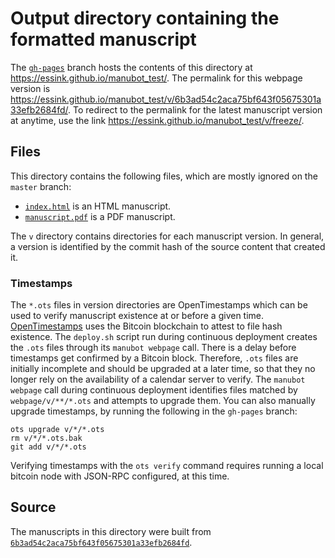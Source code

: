 # Output directory containing the formatted manuscript

The [`gh-pages`](https://github.com/essink/manubot_test/tree/gh-pages) branch hosts the contents of this directory at <https://essink.github.io/manubot_test/>.
The permalink for this webpage version is <https://essink.github.io/manubot_test/v/6b3ad54c2aca75bf643f05675301a33efb2684fd/>.
To redirect to the permalink for the latest manuscript version at anytime, use the link <https://essink.github.io/manubot_test/v/freeze/>.

## Files

This directory contains the following files, which are mostly ignored on the `master` branch:

+ [`index.html`](index.html) is an HTML manuscript.
+ [`manuscript.pdf`](manuscript.pdf) is a PDF manuscript.

The `v` directory contains directories for each manuscript version.
In general, a version is identified by the commit hash of the source content that created it.

### Timestamps

The `*.ots` files in version directories are OpenTimestamps which can be used to verify manuscript existence at or before a given time.
[OpenTimestamps](https://opentimestamps.org/) uses the Bitcoin blockchain to attest to file hash existence.
The `deploy.sh` script run during continuous deployment creates the `.ots` files through its `manubot webpage` call.
There is a delay before timestamps get confirmed by a Bitcoin block.
Therefore, `.ots` files are initially incomplete and should be upgraded at a later time, so that they no longer rely on the availability of a calendar server to verify.
The `manubot webpage` call during continuous deployment identifies files matched by `webpage/v/**/*.ots` and attempts to upgrade them.
You can also manually upgrade timestamps, by running the following in the `gh-pages` branch:

```shell
ots upgrade v/*/*.ots
rm v/*/*.ots.bak
git add v/*/*.ots
```

Verifying timestamps with the `ots verify` command requires running a local bitcoin node with JSON-RPC configured, at this time.

## Source

The manuscripts in this directory were built from
[`6b3ad54c2aca75bf643f05675301a33efb2684fd`](https://github.com/essink/manubot_test/commit/6b3ad54c2aca75bf643f05675301a33efb2684fd).
